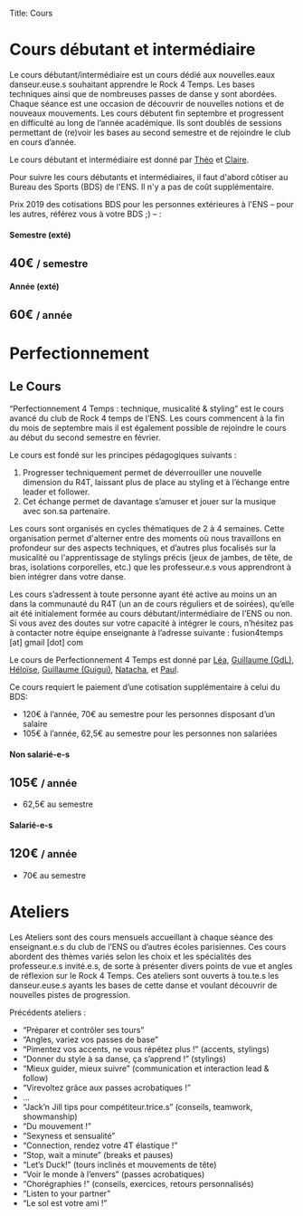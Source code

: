 Title: Cours

# Cours débutant et intermédiaire

Le cours débutant/intermédiaire est un cours dédié aux nouvelles.eaux danseur.euse.s souhaitant apprendre le Rock 4 Temps. Les bases techniques ainsi que de nombreuses passes de danse y sont abordées. Chaque séance est une occasion de découvrir de nouvelles notions et de nouveaux mouvements. Les cours débutent fin septembre et progressent en difficulté au long de l’année académique. Ils sont doublés de sessions permettant de (re)voir les bases au second semestre et de rejoindre le club en cours d’année. 

Le cours débutant et intermédiaire est donné par [Théo](/theo.html) et [Claire](/claire.html).

Pour suivre les cours débutants et intermédiaires, il faut d'abord côtiser au Bureau des Sports (BDS) de l'ENS. Il n'y a pas de coût supplémentaire.

Prix 2019 des cotisations BDS pour les personnes extérieures à l'ENS – pour les autres, référez vous à votre BDS ;) – :


<div class="row">
  <div class="col-sm-6">
  <div class="card-deck mb-3 text-center">
    <div class="card">
      <div class="card-header">
        <h4 class="my-0 font-weight-normal">Semestre (exté)</h4>
      </div>
      <div class="card-body">
        <h2 class="card-title pricing-card-title">40€ <small class="text-muted">/ semestre</small></h2>
      </div>
    </div>
    </div>
  </div>
  
  <div class="col-sm-6">
  <div class="card-deck mb-3 text-center">
    <div class="card">
      <div class="card-header">
        <h4 class="my-0 font-weight-normal">Année (exté)</h4>
      </div>
      <div class="card-body">
        <h2 class="card-title pricing-card-title">60€ <small class="text-muted">/ année</small></h2>
      </div>
    </div>
    </div>
  </div>
</div>


# Perfectionnement

## Le Cours


“Perfectionnement 4 Temps : technique, musicalité & styling” est le cours avancé du club de Rock 4 temps de l’ENS. Les cours commencent à la fin du mois de septembre mais il est également possible de rejoindre le cours au début du second semestre en février. 

Le cours est fondé  sur les principes pédagogiques suivants : 

1. Progresser techniquement permet de déverrouiller une nouvelle dimension du R4T, laissant plus de place au styling et à l’échange entre leader et follower. 
2. Cet échange permet de davantage s’amuser et jouer sur la musique avec son.sa partenaire. 
    
Les cours sont organisés en cycles thématiques de 2 à 4 semaines. Cette organisation permet d'alterner entre des moments où nous travaillons en profondeur sur des aspects techniques, et d’autres plus focalisés sur la musicalité ou l'apprentissage de stylings précis (jeux de jambes, de tête, de bras, isolations corporelles, etc.) que les professeur.e.s vous apprendront à bien intégrer dans votre danse. 

Les cours s’adressent à toute personne ayant été active au moins un an dans la communauté du R4T (un an de cours réguliers et de soirées), qu’elle ait été initialement formée au cours débutant/intermédiaire de l’ENS ou non. Si vous avez des doutes sur votre capacité à intégrer le cours, n’hésitez pas à contacter notre équipe enseignante à l’adresse suivante : fusion4temps [at] gmail [dot] com

    
Le cours de Perfectionnement 4 Temps est donné par [Léa](/lea.html), 
[Guillaume (GdL)](/gdl.html), 
[Héloïse](/heloise.html),
[Guillaume (Guigui)](guigui.html),
[Natacha](/natacha.html), et
[Paul](/pbk.html).

Ce cours requiert le paiement d’une cotisation supplémentaire à celui du BDS:
 
* 120€ à l’année, 70€ au semestre pour les personnes disposant d’un salaire
* 105€ à l’année, 62,5€ au semestre pour les personnes non salariées

<div class="row">
  <div class="col-sm-6">
  <div class="card-deck mb-3 text-center">
    <div class="card">
      <div class="card-header">
        <h4 class="my-0 font-weight-normal">Non salarié-e-s</h4>
      </div>
      <div class="card-body">
        <h2 class="card-title pricing-card-title">105€ <small class="text-muted">/ année</small></h2>
        <ul class="list-unstyled mt-3 mb-4">
          <li>62,5€ au semestre </li>
        </ul>
      </div>
    </div>
    </div>
  </div>
  
  <div class="col-sm-6">
  <div class="card-deck mb-3 text-center">
    <div class="card">
      <div class="card-header">
        <h4 class="my-0 font-weight-normal">Salarié-e-s</h4>
      </div>
      <div class="card-body">
        <h2 class="card-title pricing-card-title">120€ <small class="text-muted">/ année</small></h2>
        <ul class="list-unstyled mt-3 mb-4">
          <li>70€ au semestre </li>
        </ul>
      </div>
    </div>
    </div>
  </div>
</div>

<!---
<center>
<button type="button" class="btn btn-lg btn-block btn-primary">
<link href="/contact.html">
Contacter le club
</link>
</button>
</center>
-->

# Ateliers

Les Ateliers sont des cours mensuels accueillant à chaque séance des enseignant.e.s du club de l’ENS ou d’autres écoles parisiennes. Ces cours abordent des thèmes variés selon les choix et les spécialités des professeur.e.s invité.e.s, de sorte à présenter divers points de vue et angles de réflexion sur le Rock 4 Temps. Ces ateliers sont ouverts à tou.te.s les danseur.euse.s ayants les bases de cette danse et voulant découvrir de nouvelles pistes de progression.

Précédents ateliers :

- “Préparer et contrôler ses tours”
- “Angles, variez vos passes de base”
- “Pimentez vos accents, ne vous répétez plus !” (accents, stylings)
- “Donner du style à sa danse, ça s’apprend !” (stylings)
- “Mieux guider, mieux suivre” (communication et interaction lead & follow)
- “Virevoltez grâce aux passes acrobatiques !”
- ...
- “Jack’n Jill tips pour compétiteur.trice.s” (conseils, teamwork, showmanship)
- “Du mouvement !” 
- “Sexyness et sensualité” 
- “Connection, rendez votre 4T élastique !”
- “Stop, wait a minute” (breaks et pauses)
- “Let’s Duck!” (tours inclinés et mouvements de tête)
- “Voir le monde à l’envers” (passes acrobatiques)
- “Chorégraphies !” (conseils, exercices, retours personnalisés)
- “Listen to your partner”
- “Le sol est votre ami !”
